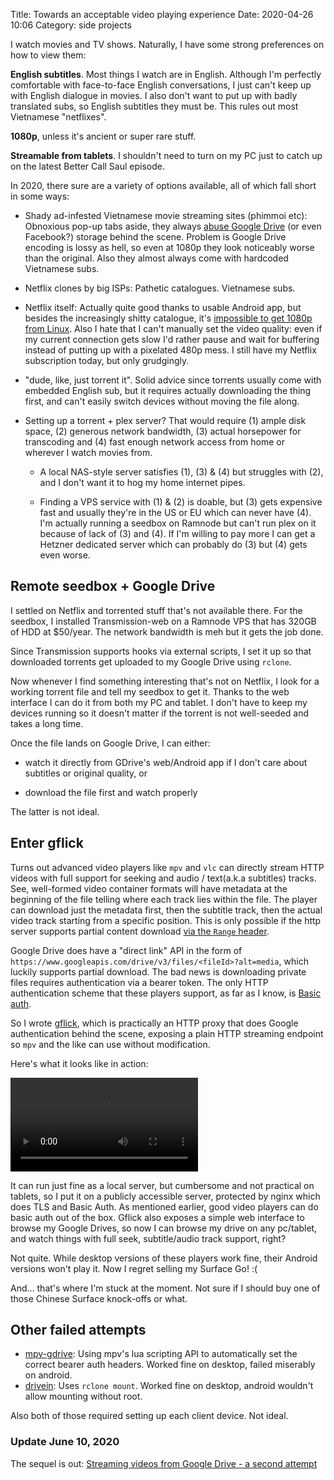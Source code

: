 Title: Towards an acceptable video playing experience
Date: 2020-04-26 10:06
Category: side projects

I watch movies and TV shows.
Naturally, I have some strong preferences on how to view them:

**English subtitles**. Most things I watch are in English.
Although I'm perfectly comfortable with face-to-face English conversations, I
just can't keep up with English dialogue in movies.
I also don't want to put up with badly translated subs, so English subtitles
they must be. This rules out most Vietnamese "netflixes".

**1080p**, unless it's ancient or super rare stuff.

**Streamable from tablets**. I shouldn't need to turn on my PC just to catch up
on the latest Better Call Saul episode.

In 2020, there sure are a variety of options available, all of which fall short
in some ways:

- Shady ad-infested Vietnamese movie streaming sites (phimmoi etc): Obnoxious
  pop-up tabs aside, they always [abuse Google Drive][1] (or even Facebook?)
  storage behind the scene. Problem is Google Drive encoding is lossy as hell,
  so even at 1080p they look noticeably worse than the original. Also they
  almost always come with hardcoded Vietnamese subs.

- Netflix clones by big ISPs: Pathetic catalogues. Vietnamese subs.

- Netflix itself: Actually quite good thanks to usable Android app, but besides
  the increasingly shitty catalogue, it's [impossible to get 1080p from
  Linux][2]. Also I hate that I can't manually set the video quality: even if
  my current connection gets slow I'd rather pause and wait for buffering
  instead of putting up with a pixelated 480p mess. I still have my Netflix
  subscription today, but only grudgingly.

- "dude, like, just torrent it". Solid advice since torrents usually come with
  embedded English sub, but it requires actually downloading the thing first,
  and can't easily switch devices without moving the file along.

- Setting up a torrent + plex server? That would require (1) ample disk space,
  (2) generous network bandwidth, (3) actual horsepower for transcoding and (4)
  fast enough network access from home or wherever I watch movies from.

    - A local NAS-style server satisfies (1), (3) & (4) but struggles with (2),
      and I don't want it to hog my home internet pipes.

    - Finding a VPS service with (1) & (2) is doable, but (3) gets expensive
      fast and usually they're in the US or EU which can never have (4). I'm
      actually running a seedbox on Ramnode but can't run plex on it because of
      lack of (3) and (4). If I'm willing to pay more I can get a Hetzner
      dedicated server which can probably do (3) but (4) gets even worse.


## Remote seedbox + Google Drive

I settled on Netflix and torrented stuff that's not available there.
For the seedbox, I installed Transmission-web on a Ramnode VPS that has 320GB
of HDD at $50/year. The network bandwidth is meh but it gets the job done.

Since Transmission supports hooks via external scripts, I set it up so that
downloaded torrents get uploaded to my Google Drive using `rclone`.

Now whenever I find something interesting that's not on Netflix, I look for a
working torrent file and tell my seedbox to get it. Thanks to the web interface
I can do it from both my PC and tablet. I don't have to keep my devices running
so it doesn't matter if the torrent is not well-seeded and takes a long time.

Once the file lands on Google Drive, I can either:

- watch it directly from GDrive's web/Android app if I don't care about
  subtitles or original quality, or

- download the file first and watch properly

The latter is not ideal.


## Enter gflick

Turns out advanced video players like `mpv` and `vlc` can directly stream HTTP
videos with full support for seeking and audio / text(a.k.a subtitles) tracks.
See, well-formed video container formats will have metadata at the beginning of
the file telling where each track lies within the file. The player can download
just the metadata first, then the subtitle track, then the actual video track
starting from a specific position. This is only possible if the http server
supports partial content download [via the `Range` header][3].

Google Drive does have a "direct link" API in the form of
`https://www.googleapis.com/drive/v3/files/<fileId>?alt=media`, which luckily
supports partial download. The bad news is downloading private files requires
authentication via a bearer token. The only HTTP authentication scheme that
these players support, as far as I know, is [Basic auth][4].

So I wrote [gflick][5], which is practically an HTTP proxy that does Google
authentication behind the scene, exposing a plain HTTP streaming endpoint so
`mpv` and the like can use without modification.

Here's what it looks like in action:

<video controls>
  <source src="https://junk.imnhan.com/gflick.mp4" type="video/mp4">
</video>

It can run just fine as a local server, but cumbersome and not practical on
tablets, so I put it on a publicly accessible server, protected by nginx which
does TLS and Basic Auth. As mentioned earlier, good video players can do basic
auth out of the box. Gflick also exposes a simple web interface to browse my
Google Drives, so now I can browse my drive on any pc/tablet, and watch things
with full seek, subtitle/audio track support, right?

Not quite. While desktop versions of these players work fine, their Android
versions won't play it. Now I regret selling my Surface Go! :(

And... that's where I'm stuck at the moment. Not sure if I should buy one of
those Chinese Surface knock-offs or what.


## Other failed attempts

- [mpv-gdrive][6]: Using mpv's lua scripting API to automatically set the
  correct bearer auth headers. Worked fine on desktop, failed miserably on
  android.
- [drivein][7]: Uses `rclone mount`. Worked fine on desktop, android wouldn't
  allow mounting without root.

Also both of those required setting up each client device. Not ideal.

### Update June 10, 2020

The sequel is out: [Streaming videos from Google Drive - a second attempt][8]

[1]: https://kipalog.com/posts/Cac-web-phim-da-giam-99-99--chi-phi-bang-google-drive-nhu-the-nao
[2]: https://help.netflix.com/en/node/23742
[3]: https://developer.mozilla.org/en-US/docs/Web/HTTP/Headers/Range
[4]: https://developer.mozilla.org/en-US/docs/Web/HTTP/Authentication#Basic_authentication_scheme
[5]: https://github.com/nhanb/gflick
[6]: https://github.com/nhanb/mpv-gdrive
[7]: https://github.com/nhanb/drivein
[8]: /posts/streaming-videos-from-google-drive-a-second-attempt/
